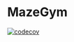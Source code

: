 # MazeGym

[![codecov](https://codecov.io/gh/EvalVis/MazeGym/branch/main/graph/badge.svg)](https://codecov.io/gh/EvalVis/MazeGym)